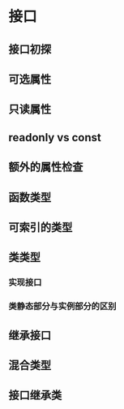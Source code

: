 # 接口

## 接口初探

## 可选属性

## 只读属性

## readonly vs const

## 额外的属性检查

## 函数类型

## 可索引的类型

## 类类型

### 实现接口

### 类静态部分与实例部分的区别

## 继承接口

## 混合类型

## 接口继承类

